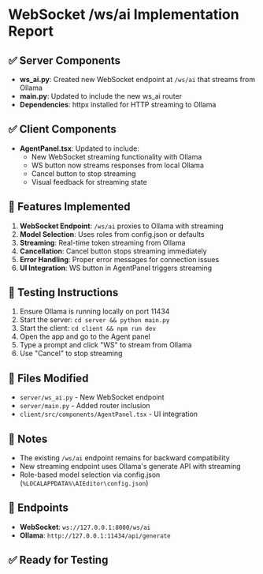 # WebSocket /ws/ai Implementation Report

## ✅ Server Components
- **ws_ai.py**: Created new WebSocket endpoint at `/ws/ai` that streams from Ollama
- **main.py**: Updated to include the new ws_ai router
- **Dependencies**: httpx installed for HTTP streaming to Ollama

## ✅ Client Components
- **AgentPanel.tsx**: Updated to include:
  - New WebSocket streaming functionality with Ollama
  - WS button now streams responses from local Ollama
  - Cancel button to stop streaming
  - Visual feedback for streaming state

## 🔧 Features Implemented
1. **WebSocket Endpoint**: `/ws/ai` proxies to Ollama with streaming
2. **Model Selection**: Uses roles from config.json or defaults
3. **Streaming**: Real-time token streaming from Ollama
4. **Cancellation**: Cancel button stops streaming immediately
5. **Error Handling**: Proper error messages for connection issues
6. **UI Integration**: WS button in AgentPanel triggers streaming

## 🧪 Testing Instructions
1. Ensure Ollama is running locally on port 11434
2. Start the server: `cd server && python main.py`
3. Start the client: `cd client && npm run dev`
4. Open the app and go to the Agent panel
5. Type a prompt and click "WS" to stream from Ollama
6. Use "Cancel" to stop streaming

## 📁 Files Modified
- `server/ws_ai.py` - New WebSocket endpoint
- `server/main.py` - Added router inclusion
- `client/src/components/AgentPanel.tsx` - UI integration

## 📝 Notes
- The existing `/ws/ai` endpoint remains for backward compatibility
- New streaming endpoint uses Ollama's generate API with streaming
- Role-based model selection via config.json (`%LOCALAPPDATA%\AIEditor\config.json`)

## 🔗 Endpoints
- **WebSocket**: `ws://127.0.0.1:8000/ws/ai`
- **Ollama**: `http://127.0.0.1:11434/api/generate`

## ✅ Ready for Testing
